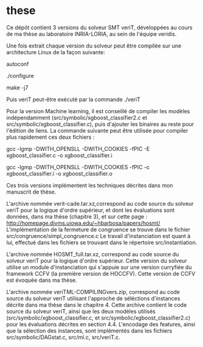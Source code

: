 # these

Ce dépôt contient 3 versions du solveur SMT veriT, développées au cours de ma thèse au laboratoire INRIA-LORIA, au sein de l'équipe veridis.

Une fois extrait chaque version du solveur peut être compilée sur une architecture Linux de la façon suivante:

autoconf


./configure


make -j7


Puis veriT peut-être exécuté par la commande ./veriT

Pour la version Machine learning, il est conseillé de compiler les modèles indépendamment 
(src/symbolic/xgboost_classifier2.c et src/symbolic/xgboost_classifier.c), puis d'ajouter les binaires au reste pour l'édition de liens.
La commande suivante peut être utilisée pour compiler plus rapidement ces deux fichiers :

gcc -lgmp -DWITH_OPENSLL -DWITH_COOKIES -fPIC -E xgboost_classifier.c -o xgboost_classifier.i


gcc -lgmp -DWITH_OPENSLL -DWITH_COOKIES -fPIC -c xgboost_classifier.i -o xgboost_classifier.o

Ces trois versions implémentent les techniques décrites dans mon manuscrit de thèse.

L'archive nommée verit-cade.tar.xz,correspond au code source du solveur veriT pour 
la logique d'ordre supérieur, et dont les évaluations sont données, dans ma thèse (chapitre 3),
et sur cette page : http://homepage.divms.uiowa.edu/~hbarbosa/papers/hosmt/
L'implémentation de la fermeture de congruence se trouve dans le fichier src/congruence/simpl_congruence.c
Le travail d'instanciation est quant à lui, effectué dans les fichiers se trouvant dans le répertoire src/instantiation.

L'archive nommée HOSMT_full.tar.xz, correspond au code source du solveur veriT pour 
la logique d'ordre supérieur. Cette version du solveur utilise un module d'instanciation qui s'appuie 
sur une version curryfiée du framework CCFV (la première version de HOCCFV).
Cette version de CCFV est évoquée dans ma thèse.


L'archive nommée veriTML-COMPILINGvers.zip, correspond au code source du solveur veriT 
utilisant l'approche de séléctions d'instances décrite dans ma thèse dans le chapitre 4.
Cette archive contient le code source du solveur veriT, ainsi que les deux modèles utilisés 
(src/symbolic/xgboost_classifier.c, et  src/symbolic/xgboost_classifier2.c) pour les évaluations décrites en section 4.4. 
L'encodage des features, ainsi que la sélection des instances, sont implémentés dans les fichiers src/symbolic/DAGstat.c, src/ml.c, src/veriT.c.

